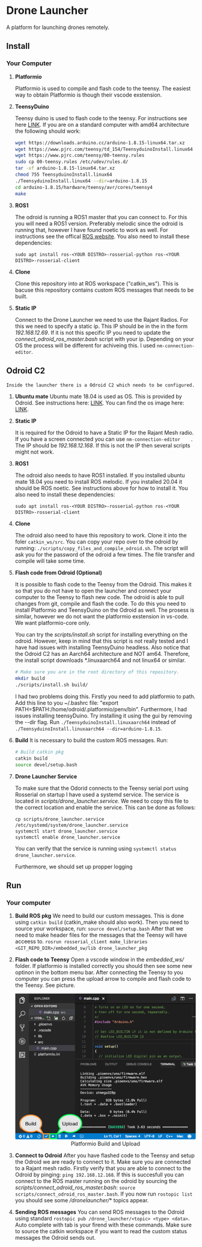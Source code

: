 # Drone Launcher

A platform for launching drones remotely.


## Install

### Your Computer

1. **Platformio**


    Platformio is used to compile and flash code to the teensy. The easiest way to obtain Platformio is though their vscode exstension.

2. **TeensyDuino**


    Teensy duino is used to flash code to the teensy. For instructions see here [LINK](https://www.pjrc.com/teensy/td_download.html). If you are on a standard computer with amd64 architecture the following should work:

    ```bash
    wget https://downloads.arduino.cc/arduino-1.8.15-linux64.tar.xz
    wget https://www.pjrc.com/teensy/td_154/TeensyduinoInstall.linux64
    wget https://www.pjrc.com/teensy/00-teensy.rules
    sudo cp 00-teensy.rules /etc/udev/rules.d/
    tar -xf arduino-1.8.15-linux64.tar.xz
    chmod 755 TeensyduinoInstall.linux64
    ./TeensyduinoInstall.linux64 --dir=arduino-1.8.15
    cd arduino-1.8.15/hardware/teensy/avr/cores/teensy4
    make
    ```

3. **ROS1**

    The odroid is running a ROS1 master that you can connect to. For this you will need a ROS1 version. Preferably melodic since the odroid is running that, however I have found noetic to work as well. For instructions see the offical [ROS website](http://wiki.ros.org/ROS/Installation). You also need to install these dependencies:

    ```
    sudo apt install ros-<YOUR DISTRO>-rosserial-python ros-<YOUR DISTRO>-rosserial-client
    ```

4. **Clone**

    Clone this repository into at ROS workspace ("catkin_ws"). This is bacuse this repository contains custom ROS messages that needs to be built.

5. **Static IP**

    Connect to the Drone Launcher we need to use the Rajant Radios. For this we need to specify a static ip. This IP should be in the in the form *192.168.12.69*. If it is not this specific IP you need to update the *connect_odroid_ros_master.bash* script with your ip. Depending on your OS the process will be different for achiveing this. I used ```nm-connection-editor```.

## Odroid C2

    Inside the launcher there is a Odroid C2 which needs to be configured.

1. **Ubuntu mate**
    Ubuntu mate 18.04 is used as OS. This is provided by Odroid. See instructions here: [LINK](https://wiki.odroid.com/odroid-c2/getting_started/os_installation_guide?redirect=1). You can find the os image here: [LINK](http://de.eu.odroid.in/ubuntu_18.04lts/C2/).

2. **Static IP**
    
    It is required for the Odroid to have a Static IP for the Rajant Mesh radio. If you have a screen connected you can use ```nm-connection-editor    ```. The IP should be *192.168.12.168*. If this is not the IP then several scripts might not work.

3. **ROS1**

    The odroid also needs to have ROS1 installed. If you installed ubuntu mate 18.04 you need to install ROS melodic. If you installed 20.04 it should be ROS noetic. See instructions above for how to install it. You also need to install these dependencies:

    ```
    sudo apt install ros-<YOUR DISTRO>-rosserial-python ros-<YOUR DISTRO>-rosserial-client
    ```

4. **Clone**

    The odroid also need to have this repository to work. Clone it into the foler `catkin_ws/src`. You can copy your repo over to the odroid by running: ```./scripts/copy_files_and_compile_odroid.sh```. The script will ask you for the password of the odroid a few times. The file transfer and compile will take some time.

5. **Flash code from Odroid (Optional)**

    It is possible to flash code to the Teensy from the Odroid. This makes it so that you do not have to open the launcher and connect your computer to the Teensy to flash new code. The odroid is able to pull changes from git, compile and flash the code. To do this you need to install Platformio and TeensyDuino on the Odroid as well. The prosess is similar, however we do not want the platformio exstension in vs-code. We want platformio-core only.

    You can try the *scripts/install.sh* script for installing everything on the odroid. However, keep in mind that this script is not really tested and I have had issues with installing TeensyDuino headless. Also notice that the Odroid C2 has an Aarch64 architecture and NOT am64. Therefore, the install script downloads *.linuxaarch64 and not linux64 or similar.

    ```bash
    # Make sure you are in the root directory of this repository.
    mkdir build
    ./scripts/install.sh build/
    ```
    I had two problems doing this. Firstly you need to add platformio to path. Add this line to you ~/.bashrc file: "export PATH=$PATH:/home/odroid/.platformio/penv/bin". Furthermore, I had issues installing teensyDuino. Try installing it using the gui by removing the --dir flag. Run ```./TeensyduinoInstall.linuxaarch64``` instead of ```./TeensyduinoInstall.linuxaarch64 --dir=arduino-1.8.15```.

6. **Build**
    It is necessary to build the custom ROS messages. Run:

    ```bash
    # Build catkin pkg
    catkin build
    source devel/setup.bash
    ```

4. **Drone Launcher Service**
    
    To make sure that the Odorid connects to the Teensy serial port using Rosserial on startup I have used a systemd service. The service is located in *scripts/drone_launcher.service*. We need to copy this file to the correct location and enable the service. This can be done as follows:

    ```terminal
    cp scripts/drone_launcher.service /etc/systemd/system/drone_launcher.service
    systemctl start drone_launcher.service
    systemctl enable drone_launcher.service
    ```

    You can verify that the service is running using ```systemctl status drone_launcher.service```.

    Furthermore, we should set up propper logging


## Run

### Your computer

1. **Build ROS pkg**
    We need to build our custom messages. This is done using ```catkin build``` (catkin_make should also work). Then you need to source your workspace, run: ```source devel/setup.bash``` After that we need to make header files for the messages that the Teensy will have acceess to. ```rosrun rosserial_client make_libraries <GIT_REPO_DIR>/embedded_sw/lib drone_launcher_pkg```

3. **Flash code to Teensy**
    Open a vscode window in the *embedded_ws/* folder. If platformio is installed correctly you should then see some new optinon in the bottom menu bar. After connecting the Teensy to you computer you can press the upload arrow to compile and flash code to the Teensy. See picture.

    <div align="center">
    <img src="images/platformio-ide-vscode-build-project.png" width="500">
    <br>
    <figcaption align="center">Platformio Build and Upload</figcaption>
    </div> 

4. **Connect to Odroid**
    After you have flashed code to the Teensy and setup the Odroid we are ready to connect to it. Make sure you are connected to a Rajant mesh radio. Firstly verify that you are able to connect to the Odroid by pinging: ```ping 192.168.12.168```. If this is succesfull you can connect to the ROS master running on the odroid by sourcing the *scripts/connect_odroid_ros_master.bash*: ```source scripts/connect_odroid_ros_master.bash```. If you now run ```rostopic list``` you should see some */dronelauncher/** topics appear. 

5. **Sending ROS messages**
    You can send ROS messages to the Odroid using standard ```rostopic pub /drone_launcher/<topic> <type> <data>```. Auto complete with tab is your firend with these commands. Make sure to source the catkin workspace if you want to read the custom status messages the Odroid sends out. 